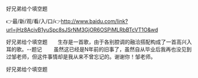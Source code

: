 好兄弟给个填空题

👉最/新/观/看/入/口/👉http://www.baidu.com/link?url=jHz8AcivB1yuSpc8sJSrNM3GjOR6OSPiMLRbBTcVT1O&wd

好兄弟给个填空题　　生存是一首歌，由于各别腔调的融洽搭配构成了一首高兴入耳的歌。--题记
　　虽然这已经是N年前的旧事了，虽然自从毕业后我再也没见到过邹老师，但这件事情却是我从来不曾忘记的。谢谢你！邹老师。


好兄弟给个填空题
